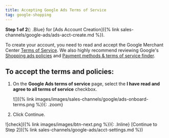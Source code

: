 ```yaml
---
title: Accepting Google Ads Terms of Service
tag: google-shopping
---
```



**Step 1 of 2**{: .Blue} for [Ads Account Creation]({% link sales-channels/google-ads/ads-acct-create.md %}).

To create your account, you need to read and accept the Google Merchant Center [Terms of Service][1]. We also highly recommend reviewing Google's [Shopping ads policies][2] and [Payment methods &amp; terms of service finder][3].

## To accept the terms and policies:

1. On the **Google Ads terms of service** page, select the **I have read and agree to all terms of service** checkbox.

    ![]({% link images/images/sales-channels/google/ads-onboard-terms.png %}){: .zoom}

1. Click <span class="btn">Continue</span>.

![check]({% link images/images/btn-next.png %}){: .Inline} [Continue to Step 2]({% link sales-channels/google-ads/acct-settings.md %})

[1]: https://support.google.com/merchants/answer/160173?hl=en
[2]: https://support.google.com/merchants/answer/6149970?hl=en
[3]: https://billing.google.com/payments/u/0/paymentsinfofinder?hostOrigin=aHR0cHM6Ly9iaWxsaW5nLmdvb2dsZS5jb206NDI2OA..&amp;style=:md&amp;sri=-21
